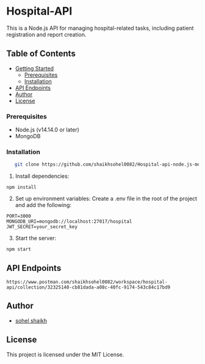 
# Hospital-API

This is a Node.js API for managing hospital-related tasks, including patient registration and report creation.

## Table of Contents

- [Getting Started](#getting-started)
  - [Prerequisites](#prerequisites)
  - [Installation](#installation)
- [API Endpoints](#api-endpoints)
- [Author](#Author)
- [License](#license)

### Prerequisites

- Node.js (v14.14.0 or later)
- MongoDB

### Installation
```bash
   git clone https://github.com/shaikhsohel0082/Hospital-api-node.js-mongodb.git
```
1) Install dependencies:
```
npm install
```
2) Set up environment variables:
Create a .env file in the root of the project and add the following:
```
PORT=3000
MONGODB_URI=mongodb://localhost:27017/hospital
JWT_SECRET=your_secret_key
```
3) Start the server:
```
npm start
```
## API Endpoints
```
https://www.postman.com/shaikhsohel0082/workspace/hospital-api/collection/32325140-cb81dada-a08c-40fc-9174-543c84c17bd9
```
## Author

- [sohel shaikh](https://github.com/shaikhsohel0082)

## License

This project is licensed under the MIT License.
